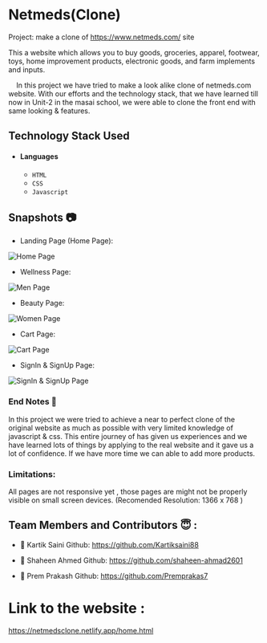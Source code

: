 # Netmeds(Clone)
Project: make a clone of https://www.netmeds.com/ site

This a website which allows you to buy goods, groceries, apparel, footwear, toys, home improvement products, electronic goods, and farm implements and inputs.

&nbsp;&nbsp;&nbsp;&#160;In this project we have tried to make a look alike clone of netmeds.com website. With our efforts and the technology stack, that we have learned till now in Unit-2 in the masai school, we were able to clone the front end with same looking & features.



## Technology Stack Used

- #### Languages
  - `HTML`
  - `CSS`
  - `Javascript`


## Snapshots 📷
- Landing Page (Home Page):
  
![Home Page](https://user-images.githubusercontent.com/97525903/167254094-714a30b4-2bcb-40e2-8536-2ab0f07e2460.png)

- Wellness Page:
  
![Men Page](https://user-images.githubusercontent.com/97525903/167254119-753025dd-7124-4c5d-aaee-cecb0abdb44f.png)

- Beauty Page:
  
![Women Page](https://user-images.githubusercontent.com/97525903/167254151-7a594de0-c798-45a1-a786-d2a7a2eae5b9.png)

- Cart Page:
  
![Cart Page](https://user-images.githubusercontent.com/97525903/167254177-0267f081-9810-45db-aab2-8b81b100e26e.png)

- SignIn & SignUp Page:
  
![SignIn & SignUp Page](https://user-images.githubusercontent.com/97525903/167254200-e9fb4b40-67e8-46d2-b526-e7c89dab1690.png)

### End Notes 📑
In this project we were tried to achieve a near to perfect clone of the original website as much as possible with very limited knowledge of javascript & css. This entire journey of has given us experiences and we have learned lots of things by applying to the real website and it gave us a lot of confidence. If we have more time we can able to add more products.

### Limitations:
All pages are not responsive yet , those pages are might not be properly visible on small screen devices.
(Recomended Resolution: 1366 x 768 )

## Team Members and Contributors 😇 :

 - 👤 Kartik Saini
  Github: https://github.com/Kartiksaini88
  
- 👤 Shaheen Ahmed
  Github: https://github.com/shaheen-ahmad2601
  
- 👤 Prem Prakash
  Github: https://github.com/Premprakas7
  



# Link to the website : 
https://netmedsclone.netlify.app/home.html
